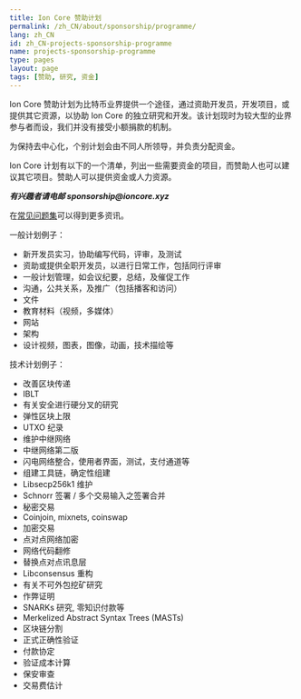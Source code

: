 ```yaml
---
title: Ion Core 赞助计划
permalink: /zh_CN/about/sponsorship/programme/
lang: zh_CN
id: zh_CN-projects-sponsorship-programme
name: projects-sponsorship-programme
type: pages
layout: page
tags: [赞助, 研究, 资金]
---
```

Ion Core 赞助计划为比特币业界提供一个途径，通过资助开发员，开发项目，或提供其它资源，以协助 Ion Core 的独立研究和开发。该计划现时为较大型的业界参与者而设，我们并没有接受小额捐款的机制。

为保持去中心化，个别计划会由不同人所领导，并负责分配资金。

Ion Core 计划有以下的一个清单，列出一些需要资金的项目，而赞助人也可以建议其它项目。赞助人可以提供资金或人力资源。

_**有兴趣者请电邮 sponsorship<span style="display:none"></span>@ioncore.xyz**_

在[常见问题集](/zh_CN/about/sponsorship/faq/)可以得到更多资讯。

一般计划例子：

- 新开发员实习，协助编写代码，评审，及测试
- 资助或提供全职开发员，以进行日常工作，包括同行评审
- 一般计划管理，如会议纪要，总结，及催促工作
- 沟通，公共关系，及推广（包括播客和访问）
- 文件
- 教育材料（视频，多媒体）
- 网站
- 架构
- 设计视频，图表，图像，动画，技术描绘等

技术计划例子：

- 改善区块传递
- IBLT
- 有关安全进行硬分叉的研究
- 弹性区块上限
- UTXO 纪录
- 维护中继网络
- 中继网络第二版
- 闪电网络整合，使用者界面，测试，支付通道等
- 组建工具链，确定性组建
- Libsecp256k1 维护
- Schnorr 签署 / 多个交易输入之签署合并
- 秘密交易
- Coinjoin, mixnets, coinswap
- 加密交易
- 点对点网络加密
- 网络代码翻修
- 替换点对点讯息层
- Libconsensus 重构
- 有关不可外包挖矿研究
- 作弊证明
- SNARKs 研究, 零知识付款等
- Merkelized Abstract Syntax Trees (MASTs)
- 区块链分割
- 正式正确性验证
- 付款协定
- 验证成本计算
- 保安审查
- 交易费估计